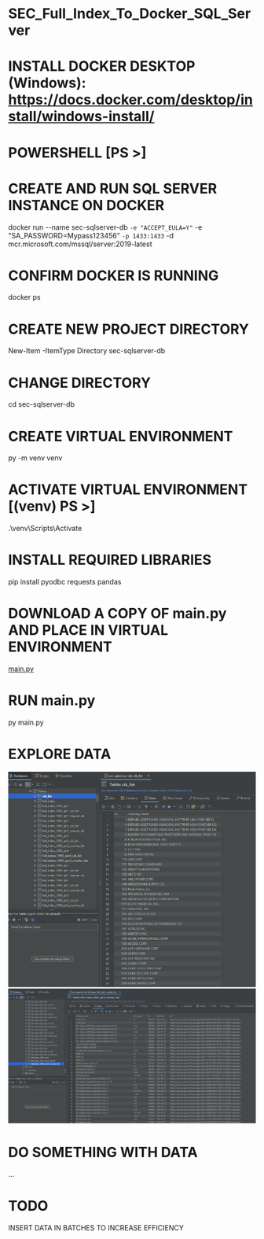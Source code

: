 # SEC_Full_Index_To_Docker_SQL_Server

# INSTALL DOCKER DESKTOP (Windows): https://docs.docker.com/desktop/install/windows-install/

# POWERSHELL [PS >]

# CREATE AND RUN SQL SERVER INSTANCE ON DOCKER
docker run --name sec-sqlserver-db `
 -e "ACCEPT_EULA=Y" `
 -e "SA_PASSWORD=Mypass123456" `
 -p 1433:1433 `
 -d mcr.microsoft.com/mssql/server:2019-latest
 
# CONFIRM DOCKER IS RUNNING
docker ps

# CREATE NEW PROJECT DIRECTORY
New-Item -ItemType Directory sec-sqlserver-db

# CHANGE DIRECTORY
cd sec-sqlserver-db

# CREATE VIRTUAL ENVIRONMENT
py -m venv venv

# ACTIVATE VIRTUAL ENVIRONMENT [(venv) PS >]
.\venv\Scripts\Activate

# INSTALL REQUIRED LIBRARIES
pip install pyodbc requests pandas

# DOWNLOAD A COPY OF main.py AND PLACE IN VIRTUAL ENVIRONMENT
[main.py](https://github.com/TranDenyDFW/SEC_Full_Index_To_Docker_SQL_Server/blob/main/main.py)

# RUN main.py
py main.py

# EXPLORE DATA
![Unique CIK List](cik_list.png)
![2023Q3 Full Index](2023_q3_full_index.png)

# DO SOMETHING WITH DATA
...


# TODO
INSERT DATA IN BATCHES TO INCREASE EFFICIENCY

